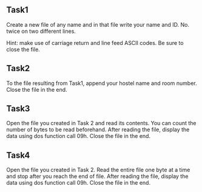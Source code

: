## Task1 
Create a new file of any name and in that file write your name and ID. No. twice on two
different lines. 

Hint: make use of carriage return and line feed ASCII codes. Be sure to close the
file.

## Task2 
To the file resulting from Task1, append your hostel name and room number. Close the file
in the end.

## Task3 
Open the file you created in Task 2 and read its contents. You can count the number of bytes
to be read beforehand. After reading the file, display the data using dos function call 09h. Close the
file in the end.

## Task4 
Open the file you created in Task 2. Read the entire file one byte at a time and stop after you
reach the end of file. After reading the file, display the data using dos function call 09h. Close the
file in the end.
